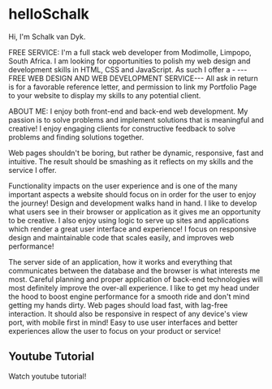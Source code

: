 # helloSchalk

Hi, I'm Schalk van Dyk. 

FREE SERVICE: 
I'm a full stack web developer from Modimolle, Limpopo, South Africa. I am looking for opportunities to polish my web design and development skills in HTML, CSS and JavaScript. As such I offer a - ---FREE WEB DESIGN AND WEB DEVELOPMENT SERVICE--- All ask in return is for a favorable reference letter, and permission to link my Portfolio Page to your website to display my skills to any potential client. 

ABOUT ME: 
I enjoy both front-end and back-end web development. My passion is to solve problems and implement solutions that is meaningful and creative! I enjoy engaging clients for constructive feedback to solve problems and finding solutions together. 

Web pages shouldn't be boring, but rather be dynamic, responsive, fast and intuitive. The result should be smashing as it reflects on my skills and the service I offer.

Functionality impacts on the user experience and is one of the many important aspects a website should focus on in order for the user to enjoy the journey! Design and development walks hand in hand. I like to develop what users see in their browser or application as it gives me an opportunity to be creative. I also enjoy using logic to serve up sites and applications which render a great user interface and experience! I focus on responsive design and maintainable code that scales easily, and improves web performance! 

The server side of an application, how it works and everything that communicates between the database and the browser is what interests me most. Careful planning and proper application of back-end technologies will most definitely improve the over-all experience. I like to get my head under the hood to boost engine performance for a smooth ride and don't mind getting my hands dirty. Web pages should load fast, with lag-free interaction. It should also be responsive in respect of any device's view port, with mobile first in mind! Easy to use user interfaces and better experiences allow the user to focus on your product or service!

## Youtube Tutorial

Watch youtube tutorial!
